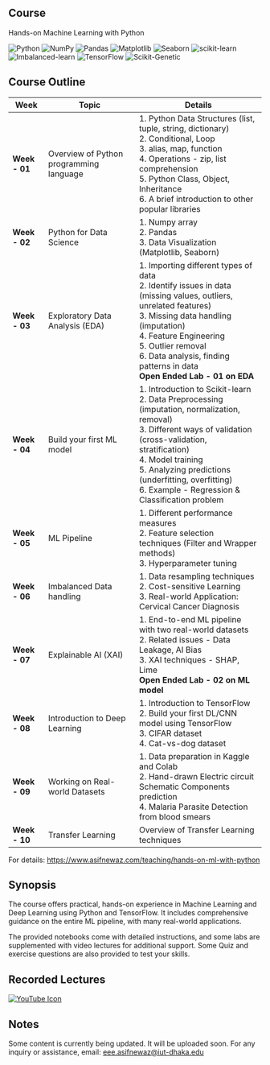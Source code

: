 
## Course

Hands-on Machine Learning with Python

![Python](https://img.shields.io/badge/Python-3.x-blue)
![NumPy](https://img.shields.io/pypi/v/numpy?label=NumPy&color=yellow)
![Pandas](https://img.shields.io/pypi/v/pandas?label=Pandas&color=brightgreen)
![Matplotlib](https://img.shields.io/pypi/v/matplotlib?label=Matplotlib&color=blueviolet)
![Seaborn](https://img.shields.io/pypi/v/seaborn?label=Seaborn&color=9cf)
![scikit-learn](https://img.shields.io/pypi/v/scikit-learn?label=scikit-learn&color=blue)
![Imbalanced-learn](https://img.shields.io/pypi/v/imblearn?label=Imbalanced-learn&color=orange)
![TensorFlow](https://img.shields.io/pypi/v/tensorflow?label=TensorFlow&color=orange)
![Scikit-Genetic](https://img.shields.io/pypi/v/sklearn-genetic?label=Scikit-Genetic&color=purple)

## Course Outline

| **Week**        | **Topic**                                       | **Details**                                                                                                                                                                                                                           |
|-----------------|-------------------------------------------------|---------------------------------------------------------------------------------------------------------------------------------------------------------------------------------------------------------------------------------------|
| **Week - 01**   | Overview of Python programming language         | 1. Python Data Structures (list, tuple, string, dictionary) <br> 2. Conditional, Loop <br> 3. alias, map, function <br> 4. Operations - zip, list comprehension <br> 5. Python Class, Object, Inheritance <br> 6. A brief introduction to other popular libraries                                                                            |
| **Week - 02**   | Python for Data Science                         | 1. Numpy array <br> 2. Pandas <br> 3. Data Visualization (Matplotlib, Seaborn)                                                                                                                                                                 |
| **Week - 03**   | Exploratory Data Analysis (EDA)                 | 1. Importing different types of data <br> 2. Identify issues in data (missing values, outliers, unrelated features) <br> 3. Missing data handling (imputation) <br> 4. Feature Engineering <br> 5. Outlier removal <br> 6. Data analysis, finding patterns in data <br> **Open Ended Lab - 01 on EDA** |
| **Week - 04**   | Build your first ML model                       | 1. Introduction to Scikit-learn <br> 2. Data Preprocessing (imputation, normalization, removal) <br> 3. Different ways of validation (cross-validation, stratification) <br> 4. Model training <br> 5. Analyzing predictions (underfitting, overfitting)  <br> 6. Example - Regression & Classification problem        |
| **Week - 05**   | ML Pipeline                                     | 1. Different performance measures <br> 2. Feature selection techniques (Filter and Wrapper methods) <br> 3. Hyperparameter tuning                                                                                                               |
| **Week - 06**   | Imbalanced Data handling                        | 1. Data resampling techniques <br> 2. Cost-sensitive Learning <br> 3. Real-world Application: Cervical Cancer Diagnosis                                                                                                                         |
| **Week - 07**   | Explainable AI (XAI)                          | 1. End-to-end ML pipeline with two real-world datasets <br> 2. Related issues - Data Leakage, AI Bias <br> 3. XAI techniques - SHAP, Lime <br> **Open Ended Lab - 02 on ML model**                                                                                                                                           |
| **Week - 08**   | Introduction to Deep Learning                   | 1. Introduction to TensorFlow <br> 2. Build your first DL/CNN model using TensorFlow <br> 3. CIFAR dataset <br> 4. Cat-vs-dog dataset                                                                                                              |
| **Week - 09**   | Working on Real-world Datasets                              | 1. Data preparation in Kaggle and Colab <br> 2. Hand-drawn Electric circuit Schematic Components prediction <br> 4. Malaria Parasite Detection from blood smears                                                                                                                                       |
| **Week - 10**   | Transfer Learning                               | Overview of Transfer Learning techniques                                                                                                                                                                                               |


For details: https://www.asifnewaz.com/teaching/hands-on-ml-with-python



## Synopsis

The course offers practical, hands-on experience in Machine Learning and Deep Learning using Python and TensorFlow. It includes comprehensive guidance on the entire ML pipeline, with many real-world applications. 

The provided notebooks come with detailed instructions, and some labs are supplemented with video lectures for additional support. Some Quiz and exercise questions are also provided to test your skills.

## Recorded Lectures

[![YouTube Icon](https://img.shields.io/badge/YouTube-Playlist-red?logo=youtube)](https://www.youtube.com/playlist?list=PLLUzBeNIe07HYeJTU0JOno5_3Bt4qj0Zo)

## Notes

Some content is currently being updated. It will be uploaded soon.
For any inquiry or assistance, email: eee.asifnewaz@iut-dhaka.edu